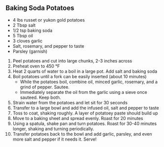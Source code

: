 ## Baking Soda Potatoes
- 4 lbs russet or yukon gold potatoes
- 2 Tbsp salt
- 1/2 tsp baking soda
- 5 Tbsp oil
- 3 cloves garlic
- Salt, rosemary, and pepper to taste
- Parsley (garnish)

1. Peel potatoes and cut into large chunks, 2-3 inches across
2. Preheat oven to 450 °F
3. Heat 2 quarts of water to a boil in a large pot. Add salt and baking soda
4. Boil potatoes until a fork can be easily inserted (about 10 minutes)
	- While the potatoes boil, combine oil, minced garlic, rosemary, and a grind of pepper. Sautee.
	- Immediately separate the oil from the garlic using a sieve once sauteed. Keep both.
5. Strain water from the potatoes and let sit for 30 seconds
6. Transfer to a large bowl and add the infused oil, salt and pepper to taste
7. Toss to coat, shaking roughly. A layer of potatoey paste should build up
8. Move to a baking sheet and spread evenly. Roast for 20 minutes
9. Using a spatula, shake pan and turn potatoes. Roast for 30-40 minutes longer, shaking and turning periodically.
10. Transfer potatoes back to the bowl and add garlic, parsley, and even more salt and pepper if it needs it. Serve!